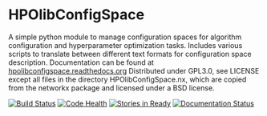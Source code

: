 HPOlibConfigSpace
=================
A simple python module to manage configuration spaces for algorithm configuration
and hyperparameter optimization tasks. Includes various scripts to translate 
between different text formats for configuration space description. Documentation 
can be found at [hpolibconfigspace.readthedocs.org](https://hpolibconfigspace.readthedocs.org)
Distributed under GPL3.0, see LICENSE except all files in the directory
HPOlibConfigSpace.nx, which are copied from the networkx package and licensed
under a BSD license.

[![Build Status](https://travis-ci.org/automl/HPOlibConfigSpace.svg)](https://travis-ci.org/automl/HPOlibConfigSpace)
[![Code Health](https://landscape.io/github/automl/HPOlibConfigSpace/master/landscape.png)](https://landscape.io/github/automl/HPOlibConfigSpace/master)
[![Stories in Ready](https://badge.waffle.io/automl/HPOlibConfigSpace.png?label=ready&title=Ready)](https://waffle.io/automl/HPOlibConfigSpace)
[![Documentation Status](https://readthedocs.org/projects/hpolibconfigspace/badge/?version=latest)](https://readthedocs.org/projects/hpolibconfigspace/?badge=latest)
